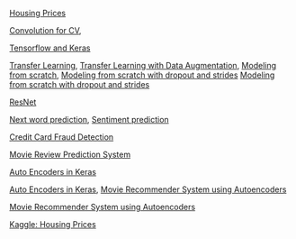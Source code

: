 [Housing Prices](https://www.kaggle.com/genigaus/exercise-machine-learning-competitions/)

[Convolution for CV](https://www.kaggle.com/genigaus/exercise-convolutions-for-computer-vision),

[Tensorflow and Keras](https://www.kaggle.com/genigaus/exercise-coding-in-tensorflow-and-keras-a9eac3)

[Transfer Learning](https://www.kaggle.com/genigaus/exercise-using-transfer-learning-a0c7fd),
[Transfer Learning with Data Augmentation](https://www.kaggle.com/genigaus/exercise-data-augmentation),
[Modeling from scratch](https://www.kaggle.com/genigaus/exercise-using-transfer-learning-a0c7fd),
[Modeling from scratch with dropout and strides](https://www.kaggle.com/genigaus/exercise-dropout-and-strides-for-larger-models?scriptVersionId=5898121)
[Modeling from scratch with dropout and strides](https://github.com/GeniGaus/100DaysOfMLCode/blob/master/MNIST.ipynb)

[ResNet](https://colab.research.google.com/drive/1G9hSbhWjSCOnMdOcVS9zsGyzosVrxEu6)

[Next word prediction](https://colab.research.google.com/drive/1EQo9ieqtlIy42wS-Dk2MqHJwsA-53dt-), [Sentiment prediction](https://colab.research.google.com/drive/1mql7EEUB8dBg8OVxlE5SFSjlQvKDEcH2)

[Credit Card Fraud Detection](https://github.com/GeniGaus/100DaysOfMLCode/tree/master/DLPractice/FraudDetectionWithProbability)

[Movie Review Prediction System](https://colab.research.google.com/drive/1_mwWpDSXrVC6PL4sHlaFODi4yx6EzDgg#scrollTo=9tsPI05Zj1Nd)

[Auto Encoders in Keras](https://colab.research.google.com/drive/1Ka5oz9lGKzvJZD_pEiQljzyXsBhcT3Rs#scrollTo=IwfJqXh87_J1)

[Auto Encoders in Keras](https://colab.research.google.com/drive/1Ka5oz9lGKzvJZD_pEiQljzyXsBhcT3Rs#scrollTo=IwfJqXh87_J1), [Movie Recommender System using Autoencoders](https://colab.research.google.com/drive/1CTm2AiMF1rqPetcaEbcQjcbjCzGU61FZ#scrollTo=nY3jklQfWPGm)

[Movie Recommender System using Autoencoders](https://colab.research.google.com/drive/1CTm2AiMF1rqPetcaEbcQjcbjCzGU61FZ#scrollTo=nY3jklQfWPGm)

[Kaggle: Housing Prices](https://www.kaggle.com/genigaus/exercise-machine-learning-competitions?scriptVersionId=7072641)


